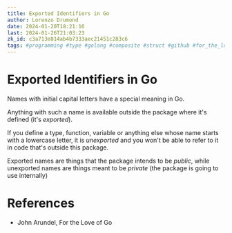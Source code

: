 ```yaml
---
title: Exported Identifiers in Go
author: Lorenzo Drumond
date: 2024-01-20T18:21:16
last: 2024-01-26T21:03:23
zk_id: c3a713e814ab4b7333aec21451c283c6
tags: #programming #type #golang #composite #struct #github #for_the_love_of_go #capital_letter #packages #documentation #modules
---
```



# Exported Identifiers in Go
Names with initial capital letters have a special meaning in Go.

Anything with such a name is available outside the package where it's defined (it's _exported_).

If you define a type, function, variable or anything else whose name starts with a lowercase letter, it is _unexported_ and you won't be able to refer to it in code that's outside this package.

Exported names are things that the package intends to be _public_, while unexported names are things meant to be _private_ (the package is going to use internally)

# References
- John Arundel, For the Love of Go

